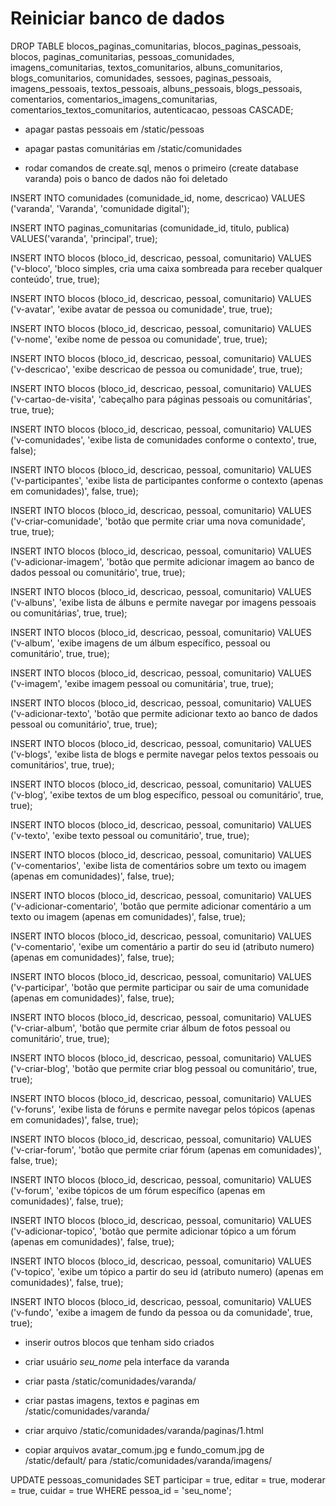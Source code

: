 # Reiniciar banco de dados

DROP TABLE blocos_paginas_comunitarias, blocos_paginas_pessoais, blocos, paginas_comunitarias, pessoas_comunidades, imagens_comunitarias, textos_comunitarios, albuns_comunitarios, blogs_comunitarios, comunidades, sessoes, paginas_pessoais, imagens_pessoais, textos_pessoais, albuns_pessoais, blogs_pessoais, comentarios, comentarios_imagens_comunitarias, comentarios_textos_comunitarios, autenticacao, pessoas CASCADE;

- apagar pastas pessoais em /static/pessoas

- apagar pastas comunitárias em /static/comunidades

- rodar comandos de create.sql, menos o primeiro (create database varanda) pois o banco de dados não foi deletado

INSERT INTO comunidades (comunidade_id, nome, descricao) VALUES ('varanda', 'Varanda', 'comunidade digital');

INSERT INTO paginas_comunitarias (comunidade_id, titulo, publica) VALUES('varanda', 'principal', true);

INSERT INTO blocos (bloco_id, descricao, pessoal, comunitario) VALUES ('v-bloco', 'bloco simples, cria uma caixa sombreada para receber qualquer conteúdo', true, true);

INSERT INTO blocos (bloco_id, descricao, pessoal, comunitario) VALUES ('v-avatar', 'exibe avatar de pessoa ou comunidade', true, true);

INSERT INTO blocos (bloco_id, descricao, pessoal, comunitario) VALUES ('v-nome', 'exibe nome de pessoa ou comunidade', true, true);

INSERT INTO blocos (bloco_id, descricao, pessoal, comunitario) VALUES ('v-descricao', 'exibe descricao de pessoa ou comunidade', true, true);

INSERT INTO blocos (bloco_id, descricao, pessoal, comunitario) VALUES ('v-cartao-de-visita', 'cabeçalho para páginas pessoais ou comunitárias', true, true);

INSERT INTO blocos (bloco_id, descricao, pessoal, comunitario) VALUES ('v-comunidades', 'exibe lista de comunidades conforme o contexto', true, false);

INSERT INTO blocos (bloco_id, descricao, pessoal, comunitario) VALUES ('v-participantes', 'exibe lista de participantes conforme o contexto (apenas em comunidades)', false, true);

INSERT INTO blocos (bloco_id, descricao, pessoal, comunitario) VALUES ('v-criar-comunidade', 'botão que permite criar uma nova comunidade', true, true);

INSERT INTO blocos (bloco_id, descricao, pessoal, comunitario) VALUES ('v-adicionar-imagem', 'botão que permite adicionar imagem ao banco de dados pessoal ou comunitário', true, true);

INSERT INTO blocos (bloco_id, descricao, pessoal, comunitario) VALUES ('v-albuns', 'exibe lista de álbuns e permite navegar por imagens pessoais ou comunitárias', true, true);

INSERT INTO blocos (bloco_id, descricao, pessoal, comunitario) VALUES ('v-album', 'exibe imagens de um álbum específico, pessoal ou comunitário', true, true);

INSERT INTO blocos (bloco_id, descricao, pessoal, comunitario) VALUES ('v-imagem', 'exibe imagem pessoal ou comunitária', true, true);

INSERT INTO blocos (bloco_id, descricao, pessoal, comunitario) VALUES ('v-adicionar-texto', 'botão que permite adicionar texto ao banco de dados pessoal ou comunitário', true, true);

INSERT INTO blocos (bloco_id, descricao, pessoal, comunitario) VALUES ('v-blogs', 'exibe lista de blogs e permite navegar pelos textos pessoais ou comunitários', true, true);

INSERT INTO blocos (bloco_id, descricao, pessoal, comunitario) VALUES ('v-blog', 'exibe textos de um blog específico, pessoal ou comunitário', true, true);

INSERT INTO blocos (bloco_id, descricao, pessoal, comunitario) VALUES ('v-texto', 'exibe texto pessoal ou comunitário', true, true);

INSERT INTO blocos (bloco_id, descricao, pessoal, comunitario) VALUES ('v-comentarios', 'exibe lista de comentários sobre um texto ou imagem (apenas em comunidades)', false, true);

INSERT INTO blocos (bloco_id, descricao, pessoal, comunitario) VALUES ('v-adicionar-comentario', 'botão que permite adicionar comentário a um texto ou imagem (apenas em comunidades)', false, true);

INSERT INTO blocos (bloco_id, descricao, pessoal, comunitario) VALUES ('v-comentario', 'exibe um comentário a partir do seu id (atributo numero) (apenas em comunidades)', false, true);

INSERT INTO blocos (bloco_id, descricao, pessoal, comunitario) VALUES ('v-participar', 'botão que permite participar ou sair de uma comunidade (apenas em comunidades)', false, true);

INSERT INTO blocos (bloco_id, descricao, pessoal, comunitario) VALUES ('v-criar-album', 'botão que permite criar álbum de fotos pessoal ou comunitário', true, true);

INSERT INTO blocos (bloco_id, descricao, pessoal, comunitario) VALUES ('v-criar-blog', 'botão que permite criar blog pessoal ou comunitário', true, true);

INSERT INTO blocos (bloco_id, descricao, pessoal, comunitario) VALUES ('v-foruns', 'exibe lista de fóruns e permite navegar pelos tópicos (apenas em comunidades)', false, true);

INSERT INTO blocos (bloco_id, descricao, pessoal, comunitario) VALUES ('v-criar-forum', 'botão que permite criar fórum (apenas em comunidades)', false, true);

INSERT INTO blocos (bloco_id, descricao, pessoal, comunitario) VALUES ('v-forum', 'exibe tópicos de um fórum específico (apenas em comunidades)', false, true);

INSERT INTO blocos (bloco_id, descricao, pessoal, comunitario) VALUES ('v-adicionar-topico', 'botão que permite adicionar tópico a um fórum (apenas em comunidades)', false, true);

INSERT INTO blocos (bloco_id, descricao, pessoal, comunitario) VALUES ('v-topico', 'exibe um tópico a partir do seu id (atributo numero) (apenas em comunidades)', false, true);

INSERT INTO blocos (bloco_id, descricao, pessoal, comunitario) VALUES ('v-fundo', 'exibe a imagem de fundo da pessoa ou da comunidade', true, true);

- inserir outros blocos que tenham sido criados

- criar usuário *seu_nome* pela interface da varanda

- criar pasta /static/comunidades/varanda/

- criar pastas imagens, textos e paginas em /static/comunidades/varanda/

- criar arquivo /static/comunidades/varanda/paginas/1.html

- copiar arquivos avatar_comum.jpg e fundo_comum.jpg de /static/default/ para /static/comunidades/varanda/imagens/

UPDATE pessoas_comunidades SET participar = true, editar = true, moderar = true, cuidar = true WHERE pessoa_id = 'seu_nome';

